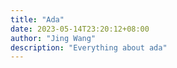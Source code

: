 ```yaml
---
title: "Ada"
date: 2023-05-14T23:20:12+08:00
author: "Jing Wang"
description: "Everything about ada"
---
```

